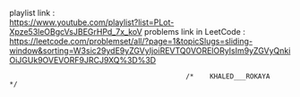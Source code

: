 playlist link :  
https://www.youtube.com/playlist?list=PLot-Xpze53leOBgcVsJBEGrHPd_7x_koV
problems link in LeetCode : 
https://leetcode.com/problemset/all/?page=1&topicSlugs=sliding-window&sorting=W3sic29ydE9yZGVyIjoiREVTQ0VORElORyIsIm9yZGVyQnkiOiJGUk9OVEVORF9JRCJ9XQ%3D%3D

                                                /*    KHALED___ROKAYA    */
